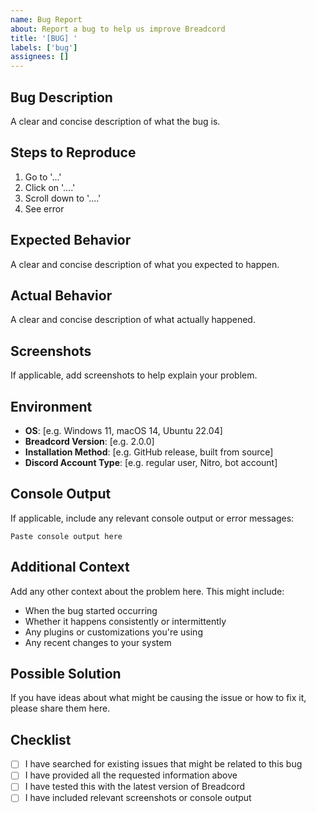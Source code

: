 ```yaml
---
name: Bug Report
about: Report a bug to help us improve Breadcord
title: '[BUG] '
labels: ['bug']
assignees: []
---
```


## Bug Description
A clear and concise description of what the bug is.

## Steps to Reproduce
1. Go to '...'
2. Click on '....'
3. Scroll down to '....'
4. See error

## Expected Behavior
A clear and concise description of what you expected to happen.

## Actual Behavior
A clear and concise description of what actually happened.

## Screenshots
If applicable, add screenshots to help explain your problem.

## Environment
- **OS**: [e.g. Windows 11, macOS 14, Ubuntu 22.04]
- **Breadcord Version**: [e.g. 2.0.0]
- **Installation Method**: [e.g. GitHub release, built from source]
- **Discord Account Type**: [e.g. regular user, Nitro, bot account]

## Console Output
If applicable, include any relevant console output or error messages:

```
Paste console output here
```

## Additional Context
Add any other context about the problem here. This might include:
- When the bug started occurring
- Whether it happens consistently or intermittently
- Any plugins or customizations you're using
- Any recent changes to your system

## Possible Solution
If you have ideas about what might be causing the issue or how to fix it, please share them here.

## Checklist
- [ ] I have searched for existing issues that might be related to this bug
- [ ] I have provided all the requested information above
- [ ] I have tested this with the latest version of Breadcord
- [ ] I have included relevant screenshots or console output